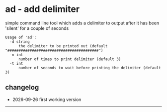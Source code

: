 # ad - add delimiter

simple command line tool which adds a delimiter to output after it has been 'silent' for a couple of seconds

    Usage of 'ad':
      -d string
          the delimiter to be printed out (default "#########################################")
      -n int
          number of times to print delimiter (default 3)
      -t int
          number of seconds to wait before printing the delimiter (default 3)

## changelog
* 2026-09-26 first working version

----
